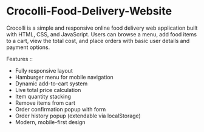 # Crocolli-Food-Delivery-Website

Crocolli is a simple and responsive online food delivery web application built with HTML, CSS, and JavaScript. Users can browse a menu, add food items to a cart, view the total cost, and place orders with basic user details and payment options.


Features :: 
- Fully responsive layout
- Hamburger menu for mobile navigation
- Dynamic add-to-cart system
- Live total price calculation
- Item quantity stacking
- Remove items from cart
- Order confirmation popup with form
- Order history popup (extendable via localStorage)
- Modern, mobile-first design
